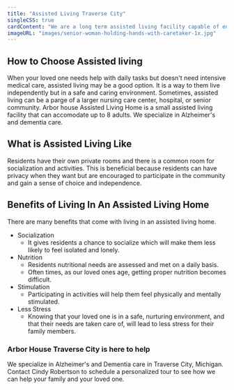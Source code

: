 ```yaml
---
title: "Assisted Living Traverse City"
singleCSS: true
cardContent: "We are a long term assisted living facility capable of ensuring that resident's personal needs get met and and autonomy is encouraged" 
imageURL: "images/senior-woman-holding-hands-with-caretaker-1x.jpg"
---
```


## How to Choose Assisted living

When your loved one needs help with daily tasks but doesn't need intensive medical care, assisted living may be a good option.  It is a way to them live independently but in a safe and caring environment.  Sometimes, assisted living can be a parge of a larger nursing care center, hospital, or senior community.  Arbor house Assisted Living Home is a small assisted living facility that can accomodate up to 8 adults.  We specialize in Alzheimer's and dementia care.

## What is Assisted Living Like
Residents have their own private rooms and there is a common room for socialization and activities.  This is beneficial because residents can have privacy when they want but are encouraged to participate in the community and gain a sense of choice and independence.  

## Benefits of Living In An Assisted Living Home

There are many benefits that come with living in an assisted living home.
- Socialization  
    - It gives residents a chance to socialize which will make them less likely to feel isolated and lonely.  
- Nutrition  
    - Residents nutritional needs are assessed and met on a daily basis.  
    - Often times, as our loved ones age, getting proper nutrition becomes difficult.  
- Stimulation  
    - Participating in activities will help them feel physically and mentally stimulated.
- Less Stress
    - Knowing that your loved one is in a safe, nurturing environment, and that their needs are taken care of, will lead to less stress for their family members.  

### Arbor House Traverse City is here to help

We specialize in Alzheimer's and Dementia care in Traverse City, Michigan.  Contact Cindy Robertson to schedule a personalized tour to see how we can help your family and your loved one.